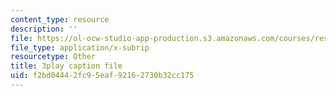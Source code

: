 ```yaml
---
content_type: resource
description: ''
file: https://ol-ocw-studio-app-production.s3.amazonaws.com/courses/res-ll-005-mathematics-of-big-data-and-machine-learning-january-iap-2020/f2bd04442fc95eaf92162730b32cc175_zNGKX-4PRsk.vtt
file_type: application/x-subrip
resourcetype: Other
title: 3play caption file
uid: f2bd0444-2fc9-5eaf-9216-2730b32cc175
---
```

